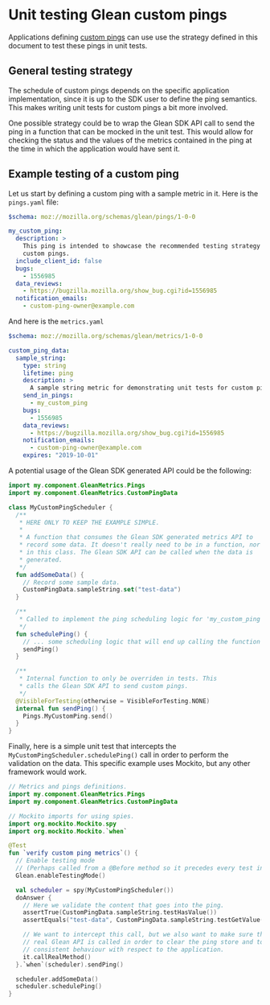 # Unit testing Glean custom pings

Applications defining [custom pings](custom.md) can use use the strategy defined in this document to test these pings in unit tests.

## General testing strategy

The schedule of custom pings depends on the specific application implementation, since it is up to the SDK user to define the ping semantics. This makes writing unit tests for custom pings a bit more involved.

One possible strategy could be to wrap the Glean SDK API call to send the ping in a function that can be mocked in the unit test. This would allow for checking the status and the values of the metrics contained in the ping at the time in which the application would have sent it.

## Example testing of a custom ping

Let us start by defining a custom ping with a sample metric in it. Here is the `pings.yaml` file:

```yaml
$schema: moz://mozilla.org/schemas/glean/pings/1-0-0

my_custom_ping:
  description: >
    This ping is intended to showcase the recommended testing strategy for
    custom pings.
  include_client_id: false
  bugs:
    - 1556985
  data_reviews:
    - https://bugzilla.mozilla.org/show_bug.cgi?id=1556985
  notification_emails:
    - custom-ping-owner@example.com

```

And here is the `metrics.yaml`

```yaml
$schema: moz://mozilla.org/schemas/glean/metrics/1-0-0

custom_ping_data:
  sample_string:
    type: string
    lifetime: ping
    description: >
      A sample string metric for demonstrating unit tests for custom pings.
    send_in_pings:
      - my_custom_ping
    bugs:
      - 1556985
    data_reviews:
      - https://bugzilla.mozilla.org/show_bug.cgi?id=1556985
    notification_emails:
      - custom-ping-owner@example.com
    expires: "2019-10-01"
```

A potential usage of the Glean SDK generated API could be the following:

```kotlin
import my.component.GleanMetrics.Pings
import my.component.GleanMetrics.CustomPingData

class MyCustomPingScheduler {
  /**
   * HERE ONLY TO KEEP THE EXAMPLE SIMPLE.
   *
   * A function that consumes the Glean SDK generated metrics API to
   * record some data. It doesn't really need to be in a function, nor
   * in this class. The Glean SDK API can be called when the data is
   * generated.
   */
  fun addSomeData() {
    // Record some sample data.
    CustomPingData.sampleString.set("test-data")
  }

  /**
   * Called to implement the ping scheduling logic for 'my_custom_ping'.
   */
  fun schedulePing() {
    // ... some scheduling logic that will end up calling the function below.
    sendPing()
  }

  /**
   * Internal function to only be overriden in tests. This
   * calls the Glean SDK API to send custom pings.
   */
  @VisibleForTesting(otherwise = VisibleForTesting.NONE)
  internal fun sendPing() {
    Pings.MyCustomPing.send()
  }
}
```

Finally, here is a simple unit test that intercepts the `MyCustomPingScheduler.schedulePing()` call in order to perform the validation on the data. This specific example uses Mockito, but any other framework would work.

```kotlin
// Metrics and pings definitions.
import my.component.GleanMetrics.Pings
import my.component.GleanMetrics.CustomPingData

// Mockito imports for using spies.
import org.mockito.Mockito.spy
import org.mockito.Mockito.`when`

@Test
fun `verify custom ping metrics`() {
  // Enable testing mode
  // (Perhaps called from a @Before method so it precedes every test in the suite.)
  Glean.enableTestingMode()

  val scheduler = spy(MyCustomPingScheduler())
  doAnswer {
    // Here we validate the content that goes into the ping.
    assertTrue(CustomPingData.sampleString.testHasValue())
    assertEquals("test-data", CustomPingData.sampleString.testGetValue())

    // We want to intercept this call, but we also want to make sure the
    // real Glean API is called in order to clear the ping store and to provide
    // consistent behaviour with respect to the application.
    it.callRealMethod()
  }.`when`(scheduler).sendPing()

  scheduler.addSomeData()
  scheduler.schedulePing()
}
```
